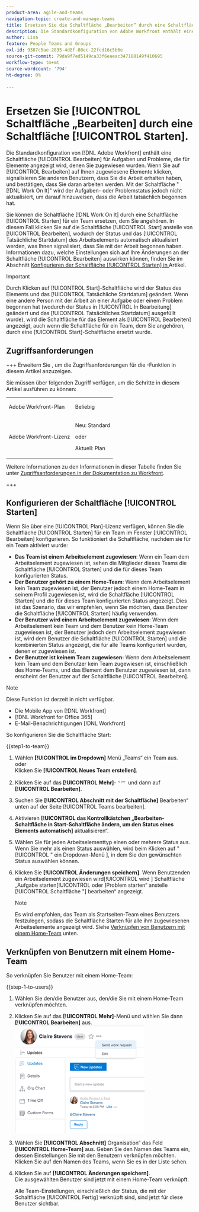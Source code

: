 ```yaml
---
product-area: agile-and-teams
navigation-topic: create-and-manage-teams
title: Ersetzen Sie die Schaltfläche „Bearbeiten“ durch eine Schaltfläche „Starten“
description: Die Standardkonfiguration von Adobe Workfront enthält eine Schaltfläche „Bearbeiten“ für Aufgaben und Probleme, die für Elemente angezeigt wird, denen Sie zugewiesen wurden.
author: Lisa
feature: People Teams and Groups
exl-id: 9387c5ae-2835-4d8f-80ec-22fcd16c5b6e
source-git-commit: 79da9f7ed5149ca33f6eaeac347188149f410695
workflow-type: tm+mt
source-wordcount: '794'
ht-degree: 0%

---
```


# Ersetzen Sie [!UICONTROL  Schaltfläche „Bearbeiten] durch eine Schaltfläche [!UICONTROL Starten].

Die Standardkonfiguration von [!DNL Adobe Workfront] enthält eine Schaltfläche [!UICONTROL Bearbeiten] für Aufgaben und Probleme, die für Elemente angezeigt wird, denen Sie zugewiesen wurden. Wenn Sie auf [!UICONTROL Bearbeiten] auf Ihnen zugewiesene Elemente klicken, signalisieren Sie anderen Benutzern, dass Sie die Arbeit erhalten haben, und bestätigen, dass Sie daran arbeiten werden. Mit der Schaltfläche &quot;[!DNL Work On It]&quot; wird der Aufgaben- oder Problemstatus jedoch nicht aktualisiert, um darauf hinzuweisen, dass die Arbeit tatsächlich begonnen hat.

Sie können die Schaltfläche [!DNL Work On It] durch eine Schaltfläche [!UICONTROL Starten] für ein Team ersetzen, dem Sie angehören. In diesem Fall klicken Sie auf die Schaltfläche [!UICONTROL Start] anstelle von [!UICONTROL Bearbeiten], wodurch der Status und das [!UICONTROL Tatsächliche Startdatum] des Arbeitselements automatisch aktualisiert werden, was Ihnen signalisiert, dass Sie mit der Arbeit begonnen haben. Informationen dazu, welche Einstellungen sich auf Ihre Änderungen an der Schaltfläche [!UICONTROL Bearbeiten] auswirken können, finden Sie im Abschnitt [Konfigurieren der Schaltfläche [!UICONTROL Starten] in ](#configure-the-uicontrol-start-button) Artikel.

>[!IMPORTANT]
>
>Durch Klicken auf [!UICONTROL Start]-Schaltfläche wird der Status des Elements und das [!UICONTROL Tatsächliche Startdatum] geändert. Wenn eine andere Person mit der Arbeit an einer Aufgabe oder einem Problem begonnen hat (wodurch der Status in [!UICONTROL In Bearbeitung] geändert und das [!UICONTROL Tatsächliches Startdatum] ausgefüllt wurde), wird die Schaltfläche für das Element als [!UICONTROL Bearbeiten] angezeigt, auch wenn die Schaltfläche für ein Team, dem Sie angehören, durch eine [!UICONTROL Start]-Schaltfläche ersetzt wurde.

## Zugriffsanforderungen

+++ Erweitern Sie , um die Zugriffsanforderungen für die -Funktion in diesem Artikel anzuzeigen.

Sie müssen über folgenden Zugriff verfügen, um die Schritte in diesem Artikel ausführen zu können:

<table style="table-layout:auto"> 
 <col> 
 <col> 
 <tbody> 
  <tr data-mc-conditions=""> 
   <td role="rowheader"> <p>Adobe Workfront-Plan</p> </td> 
   <td>Beliebig</td> 
  </tr> 
  <tr> 
   <td role="rowheader">Adobe Workfront-Lizenz</td> 
   <td>
   <p>Neu: Standard</p>
   <p>oder</p>
   <p>Aktuell: Plan</p></td>
  </tr> 
 </tbody> 
</table>

Weitere Informationen zu den Informationen in dieser Tabelle finden Sie unter [Zugriffsanforderungen in der Dokumentation zu Workfront](/help/quicksilver/administration-and-setup/add-users/access-levels-and-object-permissions/access-level-requirements-in-documentation.md).

+++

## Konfigurieren der Schaltfläche [!UICONTROL Starten]

Wenn Sie über eine [!UICONTROL Plan]-Lizenz verfügen, können Sie die Schaltfläche [!UICONTROL Starten] für ein Team im Fenster [!UICONTROL Bearbeiten] konfigurieren. So funktioniert die Schaltfläche, nachdem sie für ein Team aktiviert wurde:

* **Das Team ist einem Arbeitselement zugewiesen**: Wenn ein Team dem Arbeitselement zugewiesen ist, sehen die Mitglieder dieses Teams die Schaltfläche [!UICONTROL Starten] und die für dieses Team konfigurierten Status.
* **Der Benutzer gehört zu einem Home-Team**: Wenn dem Arbeitselement kein Team zugewiesen ist, der Benutzer jedoch einem Home-Team in seinem Profil zugewiesen ist, wird die Schaltfläche [!UICONTROL Starten] und die für dieses Team konfigurierten Status angezeigt. Dies ist das Szenario, das wir empfehlen, wenn Sie möchten, dass Benutzer die Schaltfläche [!UICONTROL Starten] häufig verwenden.
* **Der Benutzer wird einem Arbeitselement zugewiesen**: Wenn dem Arbeitselement kein Team und dem Benutzer kein Home-Team zugewiesen ist, der Benutzer jedoch dem Arbeitselement zugewiesen ist, wird dem Benutzer die Schaltfläche [!UICONTROL Starten] und die kombinierten Status angezeigt, die für alle Teams konfiguriert wurden, denen er zugewiesen ist.
* **Der Benutzer ist keinem Team zugewiesen:** Wenn dem Arbeitselement kein Team und dem Benutzer kein Team zugewiesen ist, einschließlich des Home-Teams, und das Element dem Benutzer zugewiesen ist, dann erscheint der Benutzer auf der Schaltfläche [!UICONTROL Bearbeiten].

>[!NOTE]
>
>Diese Funktion ist derzeit in nicht verfügbar.
>
>* Die Mobile App von [!DNL Workfront]
>* [!DNL Workfront for Office 365]
>* E-Mail-Benachrichtigungen [!DNL Workfront]
>

So konfigurieren Sie die Schaltfläche Start:

{{step1-to-team}}

1. Wählen **[!UICONTROL im Dropdown]** Menü „Teams“ ein Team aus.\
   oder\
   Klicken Sie **[!UICONTROL Neues Team erstellen]**.

1. Klicken Sie auf das **[!UICONTROL Mehr]**-![](assets/more-icon.png) und dann auf **[!UICONTROL Bearbeiten]**.

1. Suchen Sie **[!UICONTROL Abschnitt mit der Schaltfläche]** Bearbeiten“ unten auf der Seite [!UICONTROL Teams bearbeiten].
1. Aktivieren **[!UICONTROL das Kontrollkästchen „Bearbeiten-Schaltfläche in Start-Schaltfläche ändern, um den Status eines Elements automatisch]** aktualisieren“.
1. Wählen Sie für jeden Arbeitselementtyp einen oder mehrere Status aus. Wenn Sie mehr als einen Status auswählen, wird beim Klicken auf &quot;[!UICONTROL &quot; ein Dropdown-Menü ], in dem Sie den gewünschten Status auswählen können.
1. Klicken Sie **[!UICONTROL Änderungen speichern]**. Wenn Benutzenden ein Arbeitselement zugewiesen wird[!UICONTROL  wird ] Schaltfläche „Aufgabe starten[!UICONTROL  oder ]Problem starten“ anstelle [!UICONTROL  Schaltfläche &quot;] bearbeiten“ angezeigt.

   >[!NOTE]
   >
   >Es wird empfohlen, das Team als Startseiten-Team eines Benutzers festzulegen, sodass die Schaltfläche Starten für alle ihm zugewiesenen Arbeitselemente angezeigt wird. Siehe [Verknüpfen von Benutzern mit einem Home-Team](#associate-users-with-a-home-team) unten.

## Verknüpfen von Benutzern mit einem Home-Team

So verknüpfen Sie Benutzer mit einem Home-Team:

{{step-1-to-users}}

1. Wählen Sie den/die Benutzer aus, den/die Sie mit einem Home-Team verknüpfen möchten.
1. Klicken Sie auf das **[!UICONTROL Mehr]**-Menü und wählen Sie dann **[!UICONTROL Bearbeiten]** aus.\
   ![](assets/user-settings-nwe-350x291.png)

1. Wählen Sie **[!UICONTROL Abschnitt]** Organisation“ das Feld **[!UICONTROL Home-Team]** aus. Geben Sie den Namen des Teams ein, dessen Einstellungen Sie mit den Benutzern verknüpfen möchten. Klicken Sie auf den Namen des Teams, wenn Sie es in der Liste sehen.

1. Klicken Sie auf **[!UICONTROL Änderungen speichern]**.\
   Die ausgewählten Benutzer sind jetzt mit einem Home-Team verknüpft.

   Alle Team-Einstellungen, einschließlich der Status, die mit der Schaltfläche [!UICONTROL Fertig] verknüpft sind, sind jetzt für diese Benutzer sichtbar.

